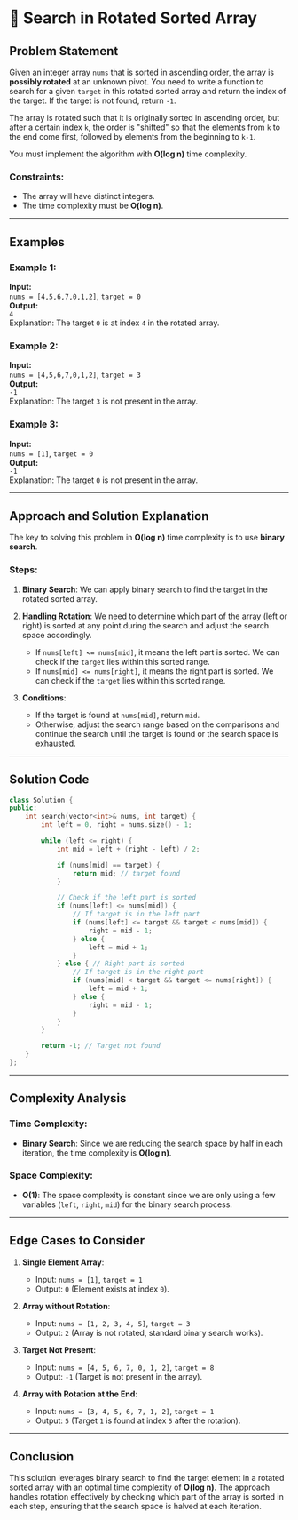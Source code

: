 # 📍 Search in Rotated Sorted Array

## Problem Statement

Given an integer array `nums` that is sorted in ascending order, the array is **possibly rotated** at an unknown pivot. You need to write a function to search for a given `target` in this rotated sorted array and return the index of the target. If the target is not found, return `-1`.

The array is rotated such that it is originally sorted in ascending order, but after a certain index `k`, the order is "shifted" so that the elements from `k` to the end come first, followed by elements from the beginning to `k-1`.

You must implement the algorithm with **O(log n)** time complexity.

### Constraints:
- The array will have distinct integers.
- The time complexity must be **O(log n)**.

---

## Examples

### Example 1:
**Input:**  
`nums = [4,5,6,7,0,1,2]`, `target = 0`  
**Output:**  
`4`  
Explanation: The target `0` is at index `4` in the rotated array.

### Example 2:
**Input:**  
`nums = [4,5,6,7,0,1,2]`, `target = 3`  
**Output:**  
`-1`  
Explanation: The target `3` is not present in the array.

### Example 3:
**Input:**  
`nums = [1]`, `target = 0`  
**Output:**  
`-1`  
Explanation: The target `0` is not present in the array.

---

## Approach and Solution Explanation

The key to solving this problem in **O(log n)** time complexity is to use **binary search**.

### Steps:
1. **Binary Search**: We can apply binary search to find the target in the rotated sorted array.
2. **Handling Rotation**: We need to determine which part of the array (left or right) is sorted at any point during the search and adjust the search space accordingly.
    - If `nums[left] <= nums[mid]`, it means the left part is sorted. We can check if the `target` lies within this sorted range.
    - If `nums[mid] <= nums[right]`, it means the right part is sorted. We can check if the `target` lies within this sorted range.

3. **Conditions**:
    - If the target is found at `nums[mid]`, return `mid`.
    - Otherwise, adjust the search range based on the comparisons and continue the search until the target is found or the search space is exhausted.

---

## Solution Code

```cpp
class Solution {
public:
    int search(vector<int>& nums, int target) {
        int left = 0, right = nums.size() - 1;

        while (left <= right) {
            int mid = left + (right - left) / 2;

            if (nums[mid] == target) {
                return mid; // target found
            }

            // Check if the left part is sorted
            if (nums[left] <= nums[mid]) {
                // If target is in the left part
                if (nums[left] <= target && target < nums[mid]) {
                    right = mid - 1;
                } else {
                    left = mid + 1;
                }
            } else { // Right part is sorted
                // If target is in the right part
                if (nums[mid] < target && target <= nums[right]) {
                    left = mid + 1;
                } else {
                    right = mid - 1;
                }
            }
        }

        return -1; // Target not found
    }
};
```

---

## Complexity Analysis

### Time Complexity:
- **Binary Search**: Since we are reducing the search space by half in each iteration, the time complexity is **O(log n)**.

### Space Complexity:
- **O(1)**: The space complexity is constant since we are only using a few variables (`left`, `right`, `mid`) for the binary search process.

---

## Edge Cases to Consider

1. **Single Element Array**:
   - Input: `nums = [1]`, `target = 1`
   - Output: `0` (Element exists at index `0`).

2. **Array without Rotation**:
   - Input: `nums = [1, 2, 3, 4, 5]`, `target = 3`
   - Output: `2` (Array is not rotated, standard binary search works).

3. **Target Not Present**:
   - Input: `nums = [4, 5, 6, 7, 0, 1, 2]`, `target = 8`
   - Output: `-1` (Target is not present in the array).

4. **Array with Rotation at the End**:
   - Input: `nums = [3, 4, 5, 6, 7, 1, 2]`, `target = 1`
   - Output: `5` (Target `1` is found at index `5` after the rotation).

---

## Conclusion

This solution leverages binary search to find the target element in a rotated sorted array with an optimal time complexity of **O(log n)**. The approach handles rotation effectively by checking which part of the array is sorted in each step, ensuring that the search space is halved at each iteration.
